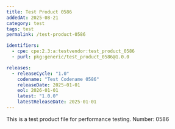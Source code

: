 ```yaml
---
title: Test Product 0586
addedAt: 2025-08-21
category: test
tags: test
permalink: /test-product-0586

identifiers:
  - cpe: cpe:2.3:a:testvendor:test_product_0586
  - purl: pkg:generic/test_product_0586@1.0.0

releases:
  - releaseCycle: "1.0"
    codename: "Test Codename 0586"
    releaseDate: 2025-01-01
    eol: 2026-01-01
    latest: "1.0.0"
    latestReleaseDate: 2025-01-01
---
```


This is a test product file for performance testing. Number: 0586
